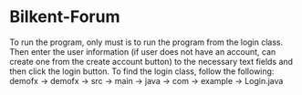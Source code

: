 # Bilkent-Forum
To run the program, only must is to run the program from the login class. Then enter the user information (if user does not have an account, can create one from the create account button) to the necessary text fields and then click the login button. To find the login class, follow the following: demofx -> demofx -> src -> main -> java -> com -> example -> Login.java
